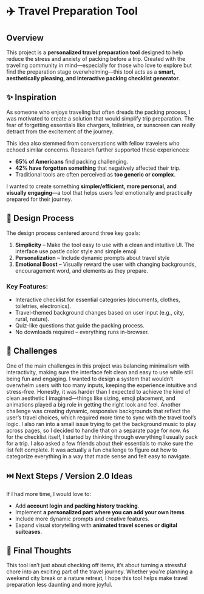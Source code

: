 

# ✈️ Travel Preparation Tool

## Overview

This project is a **personalized travel preparation tool** designed to help reduce the stress and anxiety of packing before a trip. Created with the traveling community in mind—especially for those who love to explore but find the preparation stage overwhelming—this tool acts as a **smart, aesthetically pleasing, and interactive packing checklist generator**.

## ✨ Inspiration

As someone who enjoys traveling but often dreads the packing process, I was motivated to create a solution that would simplify trip preparation. The fear of forgetting essentials like chargers, toiletries, or sunscreen can really detract from the excitement of the journey.

This idea also stemmed from conversations with fellow travelers who echoed similar concerns. Research further supported these experiences:

- **65% of Americans** find packing challenging.
- **42% have forgotten something** that negatively affected their trip.
- Traditional tools are often perceived as **too generic or complex**.

I wanted to create something **simpler/efficient, more personal, and visually engaging**—a tool that helps users feel emotionally and practically prepared for their journey.

## 🧭 Design Process

The design process centered around three key goals:

1. **Simplicity** – Make the tool easy to use with a clean and intuitive UI. The interface use pastle color style and simple emoji 
2. **Personalization** – Include dynamic prompts about travel style
3. **Emotional Boost** – Visually reward the user with changing backgrounds, encouragement word, and  elements as they prepare.

### Key Features:

- Interactive checklist for essential categories (documents, clothes, toiletries, electronics).
- Travel-themed background changes based on user input (e.g., city, rural, nature).
- Quiz-like questions that guide the packing process.
- No downloads required – everything runs in-browser.

## 🧩 Challenges

One of the main challenges in this project was balancing minimalism with interactivity, making sure the interface felt clean and easy to use while still being fun and engaging. I wanted to design a system that wouldn’t overwhelm users with too many inputs, keeping the experience intuitive and stress-free. Honestly, it was harder than I expected to achieve the kind of clean aesthetic I imagined—things like sizing, emoji placement, and animations played a big role in getting the right look and feel. Another challenge was creating dynamic, responsive backgrounds that reflect the user’s travel choices, which required more time to sync with the travel tool’s logic. I also ran into a small issue trying to get the background music to play across pages, so I decided to handle that on a separate page for now. As for the checklist itself, I started by thinking through everything I usually pack for a trip. I also asked a few friends about their essentials to make sure the list felt complete. It was actually a fun challenge to figure out how to categorize everything in a way that made sense and felt easy to navigate.

## ⏭️ Next Steps / Version 2.0 Ideas

If I had more time, I would love to:

- Add **account login and packing history tracking**.
- Implement **a personalized part where you can add your own items**
- Include more dynamic prompts and creative features.
- Expand visual storytelling with **animated travel scenes or digital suitcases**.

## 💌 Final Thoughts

This tool isn’t just about checking off items, it’s about turning a stressful chore into an exciting part of the travel journey. Whether you're planning a weekend city break or a nature retreat, I hope this tool helps make travel preparation less daunting and more joyful.